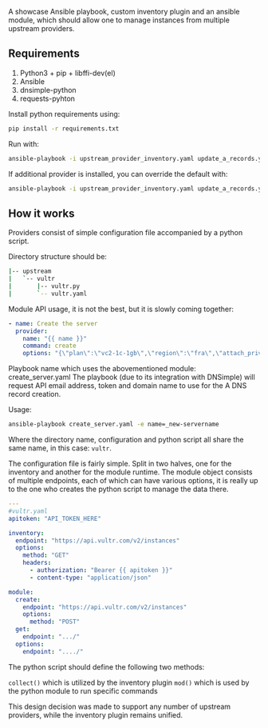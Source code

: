 A showcase Ansible playbook, custom inventory plugin and an ansible module, which should allow one to manage instances from multiple upstream providers.

## Requirements
1. Python3 + pip + libffi-dev(el)
2. Ansible
3. dnsimple-python
4. requests-pyhton

Install python requirements using:
```bash
pip install -r requirements.txt
```

Run with:
```bash
ansible-playbook -i upstream_provider_inventory.yaml update_a_records.yaml
```

If additional provider is installed, you can override the default with:
```bash
ansible-playbook -i upstream_provider_inventory.yaml update_a_records.yaml -e source=do
```

## How it works
Providers consist of simple configuration file accompanied by a python script.

Directory structure should be:
```bash
|-- upstream
|   `-- vultr
|       |-- vultr.py
|       `-- vultr.yaml
```

Module API usage, it is not the best, but it is slowly coming together:
```yaml
- name: Create the server
  provider:
    name: "{{ name }}"
    command: create
    options: "{\"plan\":\"vc2-1c-1gb\",\"region\":\"fra\",\"attach_private_network\":[\"62f298c4-8e88-4d7e-bb06-141d16c69eb7\"],\"snapshot_id\":\"3ff31378-a8bf-4f80-ab5b-659c42a8cc75\"}"
```

Playbook name which uses the abovementioned module: create_server.yaml
The playbook (due to its integration with DNSimple) will request API email address, token and domain name to use for the A DNS record creation.

Usage:
```bash
ansible-playbook create_server.yaml -e name=_new-servername
```

Where the directory name, configuration and python script all share the same name, in this case: `vultr`.

The configuration file is fairly simple. Split in two halves, one for the inventory and another for the module runtime. The module object consists of multiple endpoints, each of which can have various options, it is really up to the one who creates the python script to manage the data there.
```yaml
---
#vultr.yaml
apitoken: "API_TOKEN_HERE"

inventory:
  endpoint: "https://api.vultr.com/v2/instances"
  options:
    method: "GET"
    headers:
      - authorization: "Bearer {{ apitoken }}"
      - content-type: "application/json"

module:
  create:
    endpoint: "https://api.vultr.com/v2/instances"
    options:
      method: "POST"
  get:
    endpoint: ".../"
  options:
    endpoint: "..../"
```

The python script should define the following two methods:

`collect()` which is utilized by the inventory plugin
`mod()` which is used by the python module to run specific commands

This design decision was made to support any number of upstream providers, while the inventory plugin remains unified.
